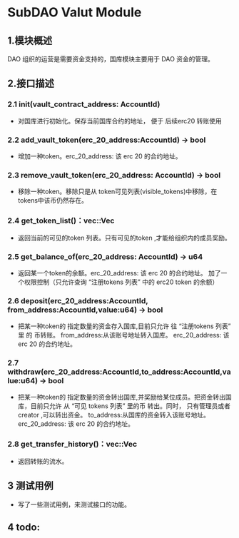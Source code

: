 # SubDAO Valut Module
## 1.模块概述
DAO 组织的运营是需要资金支持的，国库模块主要用于 DAO 资金的管理。

## 2.接口描述

### 2.1 init(vault_contract_address: AccountId)
+ 对国库进行初始化。保存当前国库合约的地址， 便于 后续erc20 转账使用

### 2.2 add_vault_token(erc_20_address:AccountId) -> bool
+ 增加一种token。erc_20_address: 该 erc 20 的合约地址。

### 2.3 remove_vault_token(erc_20_address: AccountId) -> bool
+ 移除一种token。移除只是从 token可见列表(visible_tokens)中移除，在tokens中该币仍然存在。

### 2.4 get_token_list()：vec::Vec<AccountId>
+ 返回当前的可见的token 列表。只有可见的token ,才能给组织内的成员奖励。

### 2.5 get_balance_of(erc_20_address: AccountId) -> u64
+ 返回某一个token的余额。erc_20_address: 该 erc 20 的合约地址。 加了一个权限控制（只允许查询 “注册tokens 列表” 中的 erc20 token 的余额）

### 2.6 deposit(erc_20_address:AccountId, from_address:AccountId,value:u64) -> bool
+ 把某一种token的 指定数量的资金存入国库,目前只允许 往 “注册tokens 列表” 里 的 币转账。
  from_address:从该账号地址转入国库。
  erc_20_address: 该 erc 20 的合约地址。
    

### 2.7 withdraw(erc_20_address:AccountId,to_address:AccountId,value:u64) -> bool
+ 把某一种token的 指定数量的资金转出国库,并奖励给某位成员。把资金转出国库，目前只允许 从 “可见 tokens 列表” 里的币 转出。同时， 只有管理员或者creator ,可以转出资金。
  to_address:从国库的资金转入该账号地址。
  erc_20_address: 该 erc 20 的合约地址。

### 2.8 get_transfer_history()：vec::Vec<Transfer> 
+ 返回转账的流水。

## 3 测试用例
+ 写了一些测试用例，来测试接口的功能。

## 4  todo:


